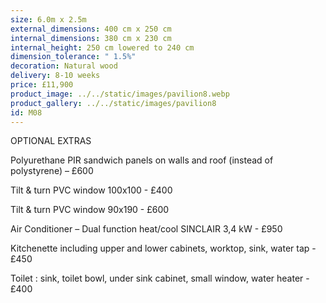 ```yaml
---
size: 6.0m x 2.5m
external_dimensions: 400 cm x 250 cm
internal_dimensions: 380 cm x 230 cm
internal_height: 250 cm lowered to 240 cm
dimension_tolerance: " 1.5%"
decoration: Natural wood
delivery: 8-10 weeks
price: £11,900
product_image: ../../static/images/pavilion8.webp
product_gallery: ../../static/images/pavilion8
id: M08
---
```

OPTIONAL EXTRAS

Polyurethane PIR sandwich panels on walls and roof (instead of polystyrene) – £600

Tilt & turn PVC window 100x100 - £400

Tilt & turn PVC window 90x190 - £600

Air Conditioner – Dual function heat/cool SINCLAIR 3,4 kW - £950

Kitchenette including upper and lower cabinets, worktop, sink, water tap - £450

Toilet : sink, toilet bowl, under sink cabinet, small window, water heater - £400
